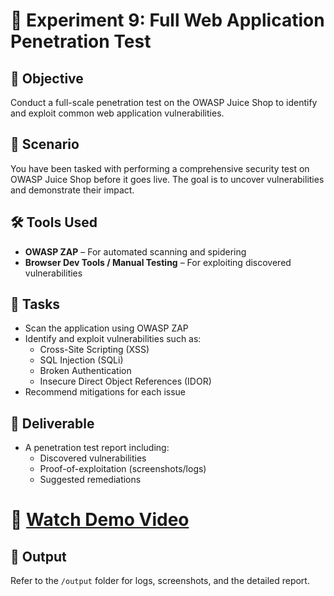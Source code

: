 # 🧪 Experiment 9: Full Web Application Penetration Test

## 🧠 Objective  
Conduct a full-scale penetration test on the OWASP Juice Shop to identify and exploit common web application vulnerabilities.

## 🏢 Scenario  
You have been tasked with performing a comprehensive security test on OWASP Juice Shop before it goes live. The goal is to uncover vulnerabilities and demonstrate their impact.

## 🛠️ Tools Used  
- **OWASP ZAP** – For automated scanning and spidering  
- **Browser Dev Tools / Manual Testing** – For exploiting discovered vulnerabilities  

## 🧪 Tasks  
- Scan the application using OWASP ZAP  
- Identify and exploit vulnerabilities such as:  
  - Cross-Site Scripting (XSS)  
  - SQL Injection (SQLi)  
  - Broken Authentication  
  - Insecure Direct Object References (IDOR)  
- Recommend mitigations for each issue

## 📄 Deliverable  
- A penetration test report including:  
  - Discovered vulnerabilities  
  - Proof-of-exploitation (screenshots/logs)  
  - Suggested remediations

#  🎥 [Watch Demo Video](https://drive.google.com/file/d/14SwY62XOG6ZbYMDkQ-tFWnstyb_V-b9Y/view?usp=drive_link)

## 📁 Output  
Refer to the `/output` folder for logs, screenshots, and the detailed report.

